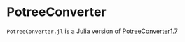 # PotreeConverter

`PotreeConverter.jl` is a [Julia](http://julialang.org) version of [PotreeConverter1.7](https://github.com/potree/PotreeConverter/tree/c981602744a11c91e8bc1de55bc21be5af0f14b8)
